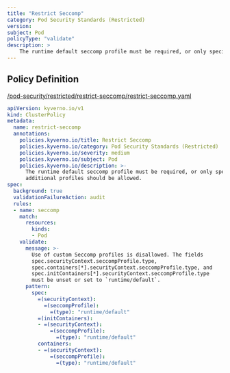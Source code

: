 ```yaml
---
title: "Restrict Seccomp"
category: Pod Security Standards (Restricted)
version: 
subject: Pod
policyType: "validate"
description: >
    The runtime default seccomp profile must be required, or only specific additional profiles should be allowed.
---
```


## Policy Definition
<a href="https://github.com/kyverno/policies/raw/main//pod-security/restricted/restrict-seccomp/restrict-seccomp.yaml" target="-blank">/pod-security/restricted/restrict-seccomp/restrict-seccomp.yaml</a>

```yaml
apiVersion: kyverno.io/v1
kind: ClusterPolicy
metadata:
  name: restrict-seccomp
  annotations:
    policies.kyverno.io/title: Restrict Seccomp
    policies.kyverno.io/category: Pod Security Standards (Restricted)
    policies.kyverno.io/severity: medium
    policies.kyverno.io/subject: Pod
    policies.kyverno.io/description: >-
      The runtime default seccomp profile must be required, or only specific
      additional profiles should be allowed.
spec:
  background: true
  validationFailureAction: audit
  rules:
  - name: seccomp
    match:
      resources:
        kinds:
        - Pod
    validate:
      message: >-
        Use of custom Seccomp profiles is disallowed. The fields
        spec.securityContext.seccompProfile.type,
        spec.containers[*].securityContext.seccompProfile.type, and
        spec.initContainers[*].securityContext.seccompProfile.type
        must be unset or set to `runtime/default`.
      pattern:
        spec:
          =(securityContext):
            =(seccompProfile):
              =(type): "runtime/default"
          =(initContainers):
          - =(securityContext):
              =(seccompProfile):
                =(type): "runtime/default"
          containers:
          - =(securityContext):
              =(seccompProfile):
                =(type): "runtime/default"

```
